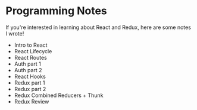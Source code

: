 # Programming Notes
If you're interested in learning about React and Redux, here are some notes I wrote!

* Intro to React
* React Lifecycle
* React Routes
* Auth part 1
* Auth part 2
* React Hooks
* Redux part 1
* Redux part 2
* Redux Combined Reducers + Thunk
* Redux Review
